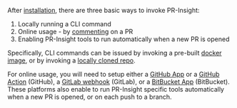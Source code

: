 
After [installation](https://pr-insight-docs.khulnasoft.com/installation/), there are three basic ways to invoke PR-Insight:

1. Locally running a CLI command
2. Online usage - by [commenting](https://github.com/KhulnaSoft/pr-insight/pull/229#issuecomment-1695021901) on a PR
3. Enabling PR-Insight tools to run automatically when a new PR is opened


Specifically, CLI commands can be issued by invoking a pre-built [docker image](https://pr-insight-docs.khulnasoft.com/installation/locally/#using-docker-image), or by invoking a [locally cloned repo](https://pr-insight-docs.khulnasoft.com/installation/locally/#run-from-source).

For online usage, you will need to setup either a [GitHub App](https://pr-insight-docs.khulnasoft.com/installation/github/#run-as-a-github-app) or a [GitHub Action](https://pr-insight-docs.khulnasoft.com/installation/github/#run-as-a-github-action) (GitHub), a [GitLab webhook](https://pr-insight-docs.khulnasoft.com/installation/gitlab/#run-a-gitlab-webhook-server) (GitLab), or a [BitBucket App](https://pr-insight-docs.khulnasoft.com/installation/bitbucket/#run-using-khulnasoft-hosted-bitbucket-app) (BitBucket).
These platforms also enable to run PR-Insight specific tools automatically when a new PR is opened, or on each push to a branch.
